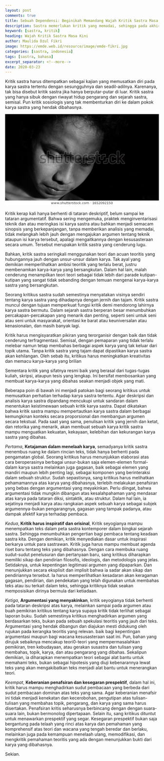 ```yaml
---
layout: post
comments: true
title: Sebuah Dependensi: Beginikah Memandang Wajah Kritik Sastra Masa Kini?
description: Sastra memerlukan kritik yang memadai, sehingga pada akhirnya menemukan bentuk dan isi yang saling kait.
keyword: [sastra, kritik]
heading: Wajah Kritik Sastra Masa Kini
author: Maulida Dzul Fikri
image: https://emde.web.id/resource/image/emde-fikri.jpg
categories: [sastra, indonesia]
tags: [sastra, bahasa]
excerpt_separator: <!--more-->
date: 2020-03-23
---
```


Kritik sastra harus ditempatkan sebagai kajian yang memusatkan diri pada karya sastra tertentu dengan sesungguhnya dan seadil-adilnya. Karenanya, tak bisa disebut kritik sastra jika hanya berputar-putar di luar. Kritik sastra yang hanya sibuk dengan riwayat hidup pengarang dan sejarah sastra, semisal. Pun kritik sosiologis yang tak membenturkan diri ke dalam pokok karya sastra yang hendak dibahasnya.

[![Emde Fikri](/resource/image/emde-fikri.jpg)](/resource/image/emde-fikri.jpg)

<!--more-->

Kritik kerap kali hanya berhenti di tataran deskriptif, belum sampai ke tataran argumentatif. Bahwa sering mengemuka, praktek menginventarisasi teknik dan atau meringkas isi karya sastra atau bahkan menjadi semacam sinopsis yang berkepanjangan, tanpa memberikan analisis yang memadai, tidak melangkah lebih jauh dengan mengajukan argumen tentang teknik ataupun isi karya tersebut, apalagi mengaitkannya dengan kesusasteraan secara umum. Tersebut merupakan kritik sastra yang cenderung lugu.

Bahkan, kritik sastra seringkali menggunakan teori dan acuan teoritis yang hubungannya jauh dengan unsur-unsur dalam karya. Tak ayal yang demikian memperlihatkan ambisi teoritik yang terlalu berat, justru membenamkan karya-karya yang bersangkutan. Dalam hal lain, malah cenderung menampilkan teori teori sebagai tidak lebih dari parade kutipan-kutipan yang sangat tidak sebanding dengan temuan mengenai karya-karya sastra yang bersangkutan.

Seorang kritikus sastra sudah semestinya menyatakan visinya sendiri tentang karya sastra yang dihadapnya dengan jernih dan tajam. Kritik sastra muncul dengan tujuan memperkuat fungsi kritik demi mendorong lahirnya karya sastra bermutu. Dalam sejarah sastra berperan besar menumbuhkan percakapan-percakapan yang menarik dan penting, seperti seni untuk seni atau seni untuk masyarakat, orientasi ke barat atau keuniversalan atau kenasionalan, dan masih banyak lagi. 

Kritik harus mengisyaratkan pikiran yang terorganisir dengan baik dan tidak cenderung terfragmentasi. Semisal, dengan pemaparan yang tidak terlalu melebar namun tetap membahas berbagai aspek karya yang tak keluar dari topik utama. Tanpa kritik sastra yang tajam dapat dipastikan karya sastra akan kehilangan. Oleh sebab itu, kritikus harus meningkatkan kreativitas dan memacu karya-karya yang brilian

Sementara kritik yang sifatnya resmi baik yang berasal dari tugas-tugas kuliah, skripsi, ataupun tesis yang lengkap. Ini bersifat membosankan yang membuat karya-karya yang dibahas seakan menjadi objek yang mati.

Beberapa poin di bawah ini menjadi patokan bagi seorang kritikus untuk memusatkan perhatian terhadap karya sastra tertentu. Agar deskripsi dan analisis karya sastra dipandang mencukupi untuk sandaran dalam menentukan keistimewaan sebuah kritik karya sastra. Dapat dikatakan bahwa kritik sastra mampu mempertautkan karya sastra dalam berbagai kemungkinan konteks secara proporsional dan membangun argumen secara tekstual. Pada saat yang sama, penulisan kritik yang jernih dan ketat, dan retorika yang menarik, akan membuat sebuah karya kritik sastra mampu menguatkan kekuatan, kekayaan, kelebihan dan kekurangan karya sastra yang dibahas.

_Pertama_, **Ketajaman dalam menelaah karya**, semadyanya kritik sastra menembus ruang ke dalam rincian teks, tidak hanya berhenti pada pengamatan global. Seorang kritikus harus menunjukkan elaborasi atas cara beroperasinya berbagai unsur-bukan saja elemen-elemen formal-dalam karya sastra melainkan juga gagasan, baik sebagai elemen yang mandiri maupun lebih penting lagi, sebagai komponen yang berinteraksi dalam sebuah struktur. Sudah sepastisnya, sang kritikus harus melihatkan pehamamannya atas karya yang dibahasnya, terlebih melakukan penafsiran yang bebas dengan argumentasi yang meyakinkan. Perlu diingat, bahwa argumentasi tidak mungkin dibangun atas kesalahpahaman yang mendasar atas karya pada tataran diksi, sintaktik, atau struktur. Dalam hal lain, ia sejatinya menjadi karya atau rangkaian aspek sebuah karya sebagai subjek argumennya-bukan pengarangnya, gagasan yang tampak padanya, atau dampak afektif karya terhadap pembaca.

_Kedua_, **Kritik harus inspiratif dan orisinal**, Kritik seyogianya mampu menempatkan teks dalam peta sastra kontemporer dalam bingkai sejarah sastra. Sehingga menumbuhkan pengertian bagi pembaca tentang keadaan sastra kita. Dengan demikian, kritik menyediakan dasar untuk inspirasi berkarya untuk para sastrawan. Kritik juga harus mampu membuat agenda riset baru tentang teks yang dibahasnya. Dengan cara membuka ruang sudut-sudut penelusuran dan pertanyaan baru, sang kritikus diharapkan memiliki sikap dan pendirian filosofis, ideologis, dan metodologis yang jelas. Setidaknya, untuk kepentingan legitimasi argumen yang dipaparkan. Dan menunjukkan secara eksplisit dan implisit bahwa ia sadar akan sikap dan pendiriannya tersebut. Ia harus memperlihatkan kesadaran akan keragaman gagasan, pendirian, dan pendekatan yang telah digunakan untuk membahas teks atau isu terkait dalam teks, sehingga kritiknya tidak seakan memposisikan dirinya bermula dari ketiadaan.

_Ketiga_, **Argumentasi yang menyakinkan**, kritik seyogianya tidak berhenti pada tataran deskripsi atas karya, melainkan sampai pada argumen atau buah pemikiran kritikus tentang karya supaya kritik tidak terlihat sebagai laporan buku. Sudah semestinya kritikus menghadirkan argumen yang berdasarkan teks, bukan pada sebuah spekulasi teoritis yang jauh dari teks. Argumentasi yang hendak dibangun dan diajukan mesti didukung oleh rujukan pada kerangka teoritis yang relevan. baik bagi kepentingan argumentasi maupun bagi wacana kesusasteraan saat ini. Pun, bahan yang dirujuk sebaiknya mencakup teori0-teori yang mempermasalahkan pemikiran, tren kebudayaan, atau gerakan susastra dan tulisan yang membahas, topik, karya, dan atau pengarang yang dibahas. Sekalipun demikian, ia diharapkan menempatkan teori sebagai alat bantu untuk memahami teks, bukan sebagai hipotesis yang diuji kebenarannya lewat teks yang akan mengakibatkan teks menjadi alat bantu untuk menerangkan teori.

_Keempat_, **Keberanian penafsiran dan kesegaran prespektif**, dalam hal ini, kritik harus mampu menghadirkan sudut pembacaan yang berbeda dari sudut pembacaan dominan atas teks yang sama. Agar keberanian menafsir ini tidak menjadi kenekatan dan kecerobohan, pengutipan atas tulisan-tulisan yang membahas topik, pengarang, dan karya yang sama harus disertakan. Penafsiran kritis seharusnya berbincang dengan dengan suara-suara lain, bukan bermonolog dipertapaan. Selain itu, sang kritikus dituntut untuk menawarkan prespektif yang segar. Kesegaran prespektif bukan saja bergantung pada telaah yang rinci atas karya dan pemahaman yang komprehensif atas teori dan wacana yang tengah beredar dan berlaku, melainkan juga pada kemampuan menelaah ulang, memodifikasi, dan mengkritik pemahaman teoritis yang ada dengan menunjukkan bukti dari karya yang dibahasnya.

Sekian.